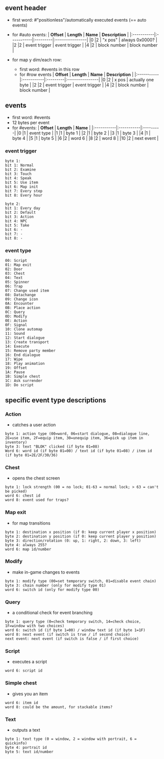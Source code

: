 ## event header ##
  * first word: #"positionless"/automatically executed events (== auto events)
  * for #auto events:
| **Offset** | **Length** | **Name** | **Description** |
|:-----------|:-----------|:---------|:----------------|
|0           |2           | "x pos"  | always 0x0000?  |
|2           |2           | event trigger | event trigger   |
|4           |2           | block number | block number    |

  * for map y dim/each row:
    * first word: #events in this row
    * for #row events
| **Offset** | **Length** | **Name** | **Description** |
|:-----------|:-----------|:---------|:----------------|
|0           |2           | x pos    | actually one byte |
|2           |2           | event trigger | event trigger   |
|4           |2           | block number | block number    |

## events ##
  * first word: #events
  * 12 bytes per event
  * for #events:
| **Offset** | **Length** | **Name** |
|:-----------|:-----------|:---------|
|0           |1           | event type |
|1           |1           | byte 1   |
|2           |1           | byte 2   |
|3           |1           | byte 3   |
|4           |1           | byte 4   |
|5           |1           | byte 5   |
|6           |2           | word 6   |
|8           |2           | word 8   |
|10          |2           | next event |


### event trigger ###
```
byte 1:
bit 1: Normal
bit 2: Examine
bit 3: Touch
bit 4: Speak
bit 5: Use item
bit 6: Map init
bit 7: Every step
bit 8: Every hour

byte 2:
bit 1: Every day
bit 2: Default
bit 3: Action
bit 4: NPC
bit 5: Take
bit 6: -
bit 7: -
bit 8: -
```

### event type ###
```
00: Script
01: Map exit
02: Door
03: Chest
04: Text
05: Spinner
06: Trap
07: Change used item
08: Datachange
09: Change icon
0A: Encounter
0B: Place action
0C: Query
0D: Modify
0E: Action
0F: Signal
10: Clone automap
11: Sound
12: Start dialogue
13: Create transport
14: Execute
15: Remove party member
16: End dialogue
17: Wipe
18: Play animation
19: Offset
1A: Pause
1B: Simple chest
1C: Ask surrender
1D: Do script
```

## specific event type descriptions ##
### Action ###
  * catches a user action
```
byte 1: action type (00=word, 06=start dialogue, 08=dialogue line, 2E=use item, 2F=equip item, 30=unequip item, 36=pick up item in inventory)
byte 3: text "BLOK" clicked (if byte 01=08)
Word 6: word id (if byte 01=00) / text id (if byte 01=08) / item id (if byte 01=2E/2F/30/36)
```

### Chest ###
  * opens the chest screen
```
byte 1: lock strength (00 = no lock; 01-63 = normal lock; > 63 = can't be picked)
word 6: chest id
word 8: event used for traps?
```

### Map exit ###
  * for map transitions
```
byte 1: destination x position (if 0: keep current player x position)
byte 2: destination y position (if 0: keep current player y position)
byte 3: direction/rotation (0: up, 1: right, 2: down, 3: left)
byte 4: always 255?
word 6: map id/number
```

### Modify ###
  * make in-game changes to events
```
byte 1: modify type (00=set temporary switch, 01=disable event chain)
byte 3: chain number (only for modify type 01)
word 6: switch id (only for modify type 00)
```

### Query ###
  * a conditional check for event branching
```
byte 1: query type (0=check temporary switch, 14=check choice, 1F=window with two choices)
word 6: switch id (if byte 1=00) / window text id (if byte 1=1F)
word 8: next event (if switch is true / if second choice)
next event: next event (if switch is false / if first choice)
```

### Script ###
  * executes a script
```
word 6: script id
```

### Simple chest ###
  * gives you an item
```
word 6: item id
word 8: could be the amount, for stackable items?
```

### Text ###
  * outputs a text
```
byte 1: text type (0 = window, 2 = window with portrait, 6 = quickinfo)
byte 4: portrait id
byte 5: text id/number
```